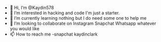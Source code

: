 - 👋 Hi, I’m @Kaydin578
- 👀 I’m interested in hacking and code I'm just a starter.
- 🌱 I’m currently learning nothing but I do need some one to help me 
- 💞️ I’m looking to collaborate on Instagram Snapchat Whatsapp whatever you would like
- 📫 How to reach me 
-snapchat kaydinclark

<!---
Kaydin578/Kaydin578 is a ✨ special ✨ repository because its `README.md` (this file) appears on your GitHub profile.
You can click the Preview link to take a look at your changes.
--->
